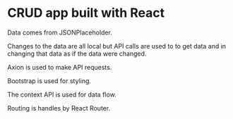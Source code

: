 # CRUD app built with React

Data comes from JSONPlaceholder.

Changes to the data are all local but API calls are used to to get data and in changing that data as if the data were changed.

Axion is used to make API requests.

Bootstrap is used for styling.

The context API is used for data flow.

Routing is handles by React Router.
